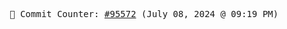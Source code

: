 <p align="center">
    <samp>
        📮 Commit Counter: <a href="https://github.com/Javascript-void0/Javascript-void0/commits/main">#95572</a> (July 08, 2024 @ 09:19 PM)
    </samp>
</p>